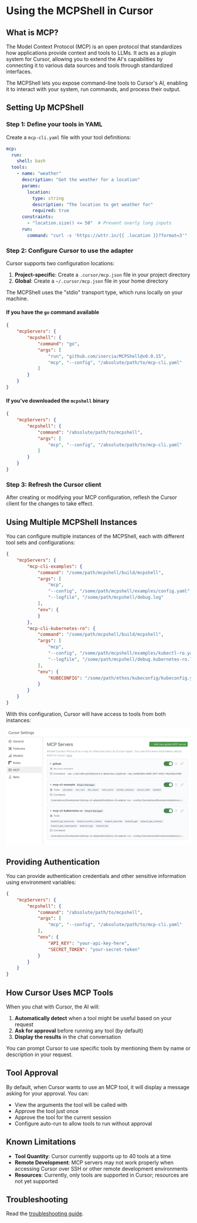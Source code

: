 # Using the MCPShell in Cursor

## What is MCP?

The Model Context Protocol (MCP) is an open protocol that standardizes how applications provide context and tools to LLMs. It acts as a plugin system for Cursor, allowing you to extend the AI's capabilities by connecting it to various data sources and tools through standardized interfaces.

The MCPShell lets you expose command-line tools to Cursor's AI, enabling it to interact with your system, run commands, and process their output.

## Setting Up MCPShell

### Step 1: Define your tools in YAML

Create a `mcp-cli.yaml` file with your tool definitions:

```yaml
mcp:
  run:
    shell: bash
  tools:
    - name: "weather"
      description: "Get the weather for a location"
      params:
        location:
          type: string
          description: "The location to get weather for"
          required: true
      constraints:
        - "location.size() <= 50"  # Prevent overly long inputs
      run:
        command: "curl -s 'https://wttr.in/{{ .location }}?format=3'"
```

### Step 2: Configure Cursor to use the adapter

Cursor supports two configuration locations:

1. **Project-specific**: Create a `.cursor/mcp.json` file in your project directory
2. **Global**: Create a `~/.cursor/mcp.json` file in your home directory

The MCPShell uses the "stdio" transport type, which runs locally on your machine.

#### If you have the `go` command available

```json
{
    "mcpServers": {
        "mcpshell": {
            "command": "go",
            "args": [
                "run", "github.com/inercia/MCPShell@v0.0.15",
                "mcp", "--config", "/absolute/path/to/mcp-cli.yaml"
            ]
        }
    }
}
```

#### If you've downloaded the `mcpshell` binary

```json
{
    "mcpServers": {
        "mcpshell": {
            "command": "/absolute/path/to/mcpshell",
            "args": [
                "mcp", "--config", "/absolute/path/to/mcp-cli.yaml"
            ]
        }
    }
}
```

### Step 3: Refresh the Cursor client

After creating or modifying your MCP configuration, reflesh the Cursor client for the changes to take effect.

## Using Multiple MCPShell Instances

You can configure multiple instances of the MCPShell, each with different tool sets and configurations:

```json
{
    "mcpServers": {
        "mcp-cli-examples": {
            "command": "/some/path/mcpshell/build/mcpshell",
            "args": [
                "mcp",
                "--config", "/some/path/mcpshell/examples/config.yaml",
                "--logfile", "/some/path/mcpshell/debug.log"
            ],
            "env": {
            }
        },
        "mcp-cli-kubernetes-ro": {
            "command": "/some/path/mcpshell/build/mcpshell",
            "args": [
                "mcp",
                "--config", "/some/path/mcpshell/examples/kubectl-ro.yaml",
                "--logfile", "/some/path/mcpshell/debug.kubernetes-ro.log"
            ],
            "env": {
                "KUBECONFIG": "/some/path/ethos/kubeconfig/kubeconfig.yaml"
            }
        }
    }
}
```

With this configuration, Cursor will have access to tools from both instances:

![Multiple MCP tools in Cursor](cursor-config-1.png)

## Providing Authentication

You can provide authentication credentials and other sensitive information using environment variables:

```json
{
    "mcpServers": {
        "mcpshell": {
            "command": "/absolute/path/to/mcpshell",
            "args": [
                "mcp", "--config", "/absolute/path/to/mcp-cli.yaml"
            ],
            "env": {
                "API_KEY": "your-api-key-here",
                "SECRET_TOKEN": "your-secret-token"
            }
        }
    }
}
```

## How Cursor Uses MCP Tools

When you chat with Cursor, the AI will:

1. **Automatically detect** when a tool might be useful based on your request
2. **Ask for approval** before running any tool (by default)
3. **Display the results** in the chat conversation

You can prompt Cursor to use specific tools by mentioning them by name or description in your request.

## Tool Approval

By default, when Cursor wants to use an MCP tool, it will display a message asking for your approval. You can:

- View the arguments the tool will be called with
- Approve the tool just once
- Approve the tool for the current session
- Configure auto-run to allow tools to run without approval

## Known Limitations

- **Tool Quantity**: Cursor currently supports up to 40 tools at a time
- **Remote Development**: MCP servers may not work properly when accessing Cursor over SSH or other remote development environments
- **Resources**: Currently, only tools are supported in Cursor; resources are not yet supported

## Troubleshooting

Read the [troubleshooting guide](troubleshooting.md).
